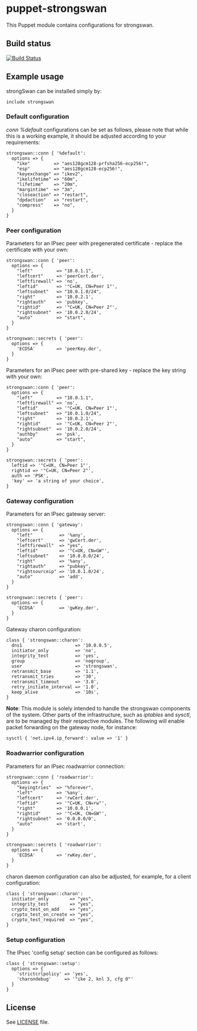 # puppet-strongswan

This Puppet module contains configurations for strongswan.

## Build status

[![Build Status](https://travis-ci.org/jpds/puppet-strongswan.svg?branch=master)](https://travis-ci.org/jpds/puppet-strongswan)

## Example usage

strongSwan can be installed simply by:

```puppet
include strongswan
```

### Default configuration

*conn %default* configurations can be set as follows, please note that while this is a working example, it should be adjusted according to your requirements:

```puppet
strongswan::conn { '%default':
  options => {
    "ike"         => "aes128gcm128-prfsha256-ecp256!",
    "esp"         => "aes128gcm128-ecp256!",
    "keyexchange" => "ikev2",
    "ikelifetime" => "60m",
    "lifetime"    => "20m",
    "margintime"  => "3m",
    "closeaction" => "restart",
    "dpdaction"   => "restart",
    "compress"    => "no",
  }
}
```

### Peer configuration

Parameters for an IPsec peer with pregenerated certificate - replace the certificate with your own:

```puppet
strongswan::conn { 'peer':
  options => {
    "left"         => "10.0.1.1",
    "leftcert"     => 'peerCert.der',
    "leftfirewall" => 'no',
    "leftid"       => '"C=UK, CN=Peer 1"',
    "leftsubnet"   => "10.0.1.0/24",
    "right"        => '10.0.2.1',
    "rightauth"    => 'pubkey',
    "rightid"      => '"C=UK, CN=Peer 2"',
    "rightsubnet"  => '10.0.2.0/24',
    "auto"         => "start",
  }
}

strongswan::secrets { 'peer':
  options => {
    'ECDSA'        => 'peerKey.der',
  }
}
```

Parameters for an IPsec peer with pre-shared key - replace the key string with your own:

```puppet
strongswan::conn { 'peer':
  options => {
    "left"         => "10.0.1.1",
    "leftfirewall" => 'no',
    "leftid"       => '"C=UK, CN=Peer 1"',
    "leftsubnet"   => "10.0.1.0/24",
    "right"        => '10.0.2.1',
    "rightid"      => '"C=UK, CN=Peer 2"',
    "rightsubnet"  => '10.0.2.0/24',
    "authby"       => 'psk',
    "auto"         => "start",
  }
}

strongswan::secrets { 'peer':
  leftid => '"C=UK, CN=Peer 1"',
  rightid => '"C=UK, CN=Peer 2"',
  auth => 'PSK',
  'key' => 'a string of your choice',
}
```



### Gateway configuration

Parameters for an IPsec gateway server:
```puppet
strongswan::conn { 'gateway':
  options => {
    "left"          => '%any',
    "leftcert"      => 'gwCert.der',
    "leftfirewall"  => "yes",
    "leftid"        => '"C=UK, CN=GW"',
    "leftsubnet"    => '10.0.0.0/24',
    "right"         => '%any',
    "rightauth"     => "pubkey",
    "rightsourceip" => '10.0.1.0/24',
    "auto"          => 'add',
  }
}

strongswan::secrets { 'peer':
  options => {
    'ECDSA'         => 'gwKey.der',
  }
}
```

Gateway charon configuration:

```puppet
class { 'strongswan::charon':
  dns1                    => '10.0.0.5',
  initiator_only          => 'no',
  integrity_test          => 'yes',
  group                   => 'nogroup',
  user                    => 'strongswan',
  retransmit_base         => '1.1',
  retransmit_tries        => '30',
  retransmit_timeout      => '3.0',
  retry_initiate_interval => '1.0',
  keep_alive              => '10s',
}
```

**Note**: This module is solely intended to handle the strongswan components of
the system. Other parts of the infrastructure, such as *iptables* and *sysctl*,
are to be managed by their respective modules. The following will enable packet
forwarding on the gateway node, for instance:

```puppet
sysctl { 'net.ipv4.ip_forward': value => '1' }
```

### Roadwarrior configuration

Parameters for an IPsec roadwarrior connection:

```puppet
strongswan::conn { 'roadwarrior':
  options => {
    "keyingtries"  => "%forever",
    "left"         => '%any',
    "leftcert"     => 'rwCert.der',
    "leftid"       => '"C=UK, CN=rw"',
    "right"        => '10.0.0.1',
    "rightid"      => '"C=UK, CN=GW"',
    "rightsubnet"  => '0.0.0.0/0',
    "auto"         => 'start',
  }
}

strongswan::secrets { 'roadwarrior':
  options => {
    'ECDSA'        => 'rwKey.der',
  }
}
```

charon daemon configuration can also be adjusted, for example, for a client
configuration:

```puppet
class { 'strongswan::charon':
  initiator_only        => "yes",
  integrity_test        => "yes",
  crypto_test_on_add    => "yes",
  crypto_test_on_create => "yes",
  crypto_test_required  => "yes",
}
```

### Setup configuration

The IPsec 'config setup' section can be configured as follows:

```puppet
class { 'strongswan::setup':
  options => {
    'strictcrlpolicy' => 'yes',
    'charondebug'     => '"ike 2, knl 3, cfg 0"'
  }
}
```

## License

See [LICENSE](LICENSE) file.

